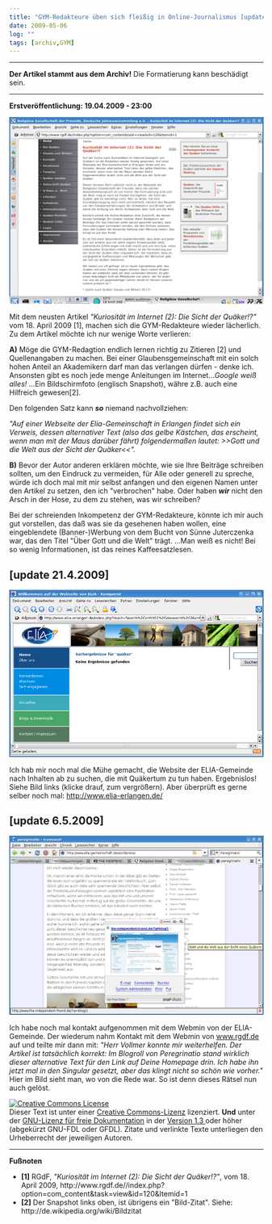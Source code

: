 ```yaml
---
title: "GYM-Redakteure üben sich fleißig in Online-Journalismus [update 6.5.2009]"
date: 2009-05-06
log: ""
tags: [archiv,GYM]
---
```

<hr><b>Der Artikel stammt aus dem Archiv!</b> Die Formatierung kann beschädigt sein.<hr>

<b>Erstveröffentlichung: 19.04.2009 - 23:00</b>

![gym_als_q_polizei_2009_04_19.png](gym_als_q_polizei_2009_04_19.png)

Mit dem neusten Artikel <i>"Kuriosität im Internet (2): Die Sicht der Quäker!?"</i>  vom 18. April 2009 [1], machen sich die GYM-Redakteure wieder lächerlich. Zu dem Artikel möchte ich nur wenige Worte verlieren:
<!--break-->
<b>A)</b> Möge die GYM-Redagtion endlich lernen richtig zu Zitieren [2] und Quellenangaben zu machen. Bei einer Glaubensgemeinschaft mit ein solch hohen Anteil an Akademikern darf man das verlangen dürfen - denke ich. Ansonsten gibt es noch jede menge Anleitungen im Internet...<i>Google weiß alles!</i> ...Ein Bildschirmfoto (englisch Snapshot), währe z.B. auch eine Hilfreich gewesen[2].

Den folgenden Satz kann <b><i>so</i></b> niemand nachvollziehen:

<i>"Auf einer Webseite der Elia-Gemeinschaft in Erlangen findet sich ein Verweis, dessen alternativer Text (also das gelbe Kästchen, das erscheint, wenn man mit der Maus darüber fährt) folgendermaßen lautet: >>Gott und die Welt aus der Sicht der Quäker<<".</i>

<b>B)</b> Bevor der Autor anderen erklären möchte, wie sie Ihre Beiträge schreiben sollten, um den Eindruck zu vermeiden, für Alle oder generell zu spreche, würde ich doch mal mit mir selbst anfangen und den eigenen Namen unter den Artikel zu setzen, den ich "verbrochen" habe. Oder haben <b><i>wir</i></b> nicht den Arsch in der Hose, zu dem zu stehen, was wir schreiben?

Bei der schreienden Inkompetenz der GYM-Redakteure, könnte ich mir auch gut vorstellen, das daß was sie da gesehenen haben wollen, eine eingeblendete (Banner-)Werbung von dem Bucht von Sünne Juterczenka war, das den Titel "Über Gott und die Welt" trägt. ...Man weiß es nicht! Bei so wenig Informationen, ist das reines Kaffeesatzlesen.

<h2>[update 21.4.2009]</h2>

![elia_gemeinde_2009_04_21.png](elia_gemeinde_2009_04_21.png)

Ich hab mir noch mal die Mühe gemacht, die Website der ELIA-Gemeinde nach Inhalten ab zu suchen, die mit Quäkertum zu tun haben. Ergebnislos! Siehe Bild links (klicke drauf, zum vergrößern). Aber überprüft es gerne selber noch mal: http://www.elia-erlangen.de/

<h2>[update 6.5.2009]</h2>

![blog_foto.jpg](blog_foto.jpg)

Ich habe noch mal kontakt aufgenommen mit dem Webmin von der ELIA-Gemeinde. Der wiederum nahm Kontakt mit dem Webmin von www.rgdf.de auf und teilte mir dann mit: <cite>"Herr Vollmer konnte mir weiterhelfen. Der Artikel ist tatsächlich korrekt: Im Blogroll von Peregrinatio stand wirklich dieser alternative Text für den Link auf Deine Homepage drin. Ich habe ihn jetzt mal in den Singular gesetzt, aber das klingt nicht so schön wie vorher."</cite> Hier im Bild sieht man, wo von die Rede war. So ist denn dieses Rätsel nun auch gelöst.

<a rel="license" href="http://creativecommons.org/licenses/by-sa/3.0/de/"><img alt="Creative Commons License" style="border-width:0" src="http://i.creativecommons.org/l/by-sa/3.0/de/88x31.png" /></a><br />Dieser <span xmlns:dc="http://purl.org/dc/elements/1.1/" href="http://purl.org/dc/dcmitype/Text" rel="dc:type">Text</span> ist unter einer <a rel="license" href="http://creativecommons.org/licenses/by-sa/3.0/de/">Creative Commons-Lizenz</a> lizenziert. <b>Und</b> unter der <a href="http://de.wikipedia.org/wiki/GFDL">GNU-Lizenz für freie Dokumentation</a> in der <a href="http://www.gnu.org/licenses/fdl-1.3.html">Version 1.3 </a> oder höher (abgekürzt GNU-FDL oder GFDL). Zitate und verlinkte Texte unterliegen den Urheberrecht der jeweiligen Autoren.


<hr>
<b>Fußnoten</b>
<ul>
<li><b>[1]</b> RGdF, <i>"Kuriosität im Internet (2): Die Sicht der Quäker!?"</i>,  vom 18. April 2009, http://www.rgdf.de//index.php?option=com_content&task=view&id=120&Itemid=1</li>
<li><b>[2]</b> Der Snapshot links oben, ist übrigens ein "Bild-Zitat". Siehe: http://de.wikipedia.org/wiki/Bildzitat</li>
</ul>
